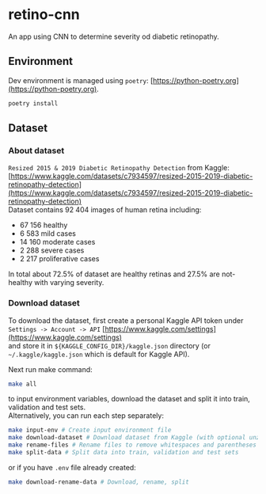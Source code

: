 # retino-cnn
An app using CNN to determine severity od diabetic retinopathy.

## Environment
Dev environment is managed using `poetry`: [https://python-poetry.org](https://python-poetry.org).
```bash
poetry install
```

## Dataset

### About dataset
`Resized 2015 & 2019 Diabetic Retinopathy Detection` from Kaggle: [https://www.kaggle.com/datasets/c7934597/resized-2015-2019-diabetic-retinopathy-detection](https://www.kaggle.com/datasets/c7934597/resized-2015-2019-diabetic-retinopathy-detection)  
Dataset contains 92 404 images of human retina including:
- 67 156 healthy
- 6 583 mild cases
- 14 160 moderate cases
- 2 288 severe cases
- 2 217 proliferative cases  

In total about 72.5% of dataset are healthy retinas and 27.5% are not-healthy with varying severity.

### Download dataset
To download the dataset, first create a personal Kaggle API token under  
`Settings -> Account -> API`  [https://www.kaggle.com/settings](https://www.kaggle.com/settings)  
and store it in `${KAGGLE_CONFIG_DIR}/kaggle.json` directory (or `~/.kaggle/kaggle.json` which is default for Kaggle API).

Next run make command:
```bash
make all
```
to input environment variables, download the dataset and split it into train, validation and test sets.   
Alternatively, you can run each step separately:
```bash
make input-env # Create input environment file
make download-dataset # Download dataset from Kaggle (with optional unzipping)
make rename-files # Rename files to remove whitespaces and parentheses
make split-data # Split data into train, validation and test sets
```
or if you have `.env` file already created:
```bash
make download-rename-data # Download, rename, split
```
